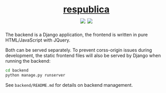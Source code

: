 <div align="center">
  <h1><a href="https://github.com/kostrykin/respublica">respublica</a><br>
  <a href="https://github.com/kostrykin/respublica/actions/workflows/backend-tests.yml"><img src="https://github.com/kostrykin/respublica/actions/workflows/backend-tests.yml/badge.svg"></a>
  <a href="https://github.com/kostrykin/respublica/actions/workflows/backend-tests.yml"><img src="https://img.shields.io/endpoint?url=https://gist.githubusercontent.com/kostrykin/dad747c31377ea39fcd54bcd7d1702e2/raw/respublica.json" /></a>
  </h1>
</div>

The backend is a Django application, the frontend is written in pure HTML/JavaScript with JQuery.

Both can be served separately. To prevent corss-origin issues during development, the static frontend files will also be served by Django when running the backend:

```bash
cd backend
python manage.py runserver
```

See `backend/README.md` for details on backend management.
